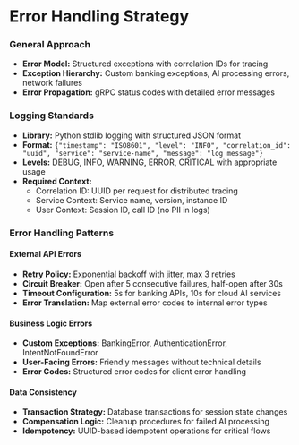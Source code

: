# Error Handling Strategy

### General Approach

- **Error Model:** Structured exceptions with correlation IDs for tracing
- **Exception Hierarchy:** Custom banking exceptions, AI processing errors, network failures
- **Error Propagation:** gRPC status codes with detailed error messages

### Logging Standards

- **Library:** Python stdlib logging with structured JSON format
- **Format:** `{"timestamp": "ISO8601", "level": "INFO", "correlation_id": "uuid", "service": "service-name", "message": "log message"}`
- **Levels:** DEBUG, INFO, WARNING, ERROR, CRITICAL with appropriate usage
- **Required Context:**
  - Correlation ID: UUID per request for distributed tracing
  - Service Context: Service name, version, instance ID
  - User Context: Session ID, call ID (no PII in logs)

### Error Handling Patterns

#### External API Errors
- **Retry Policy:** Exponential backoff with jitter, max 3 retries
- **Circuit Breaker:** Open after 5 consecutive failures, half-open after 30s
- **Timeout Configuration:** 5s for banking APIs, 10s for cloud AI services
- **Error Translation:** Map external error codes to internal error types

#### Business Logic Errors
- **Custom Exceptions:** BankingError, AuthenticationError, IntentNotFoundError
- **User-Facing Errors:** Friendly messages without technical details
- **Error Codes:** Structured error codes for client error handling

#### Data Consistency
- **Transaction Strategy:** Database transactions for session state changes
- **Compensation Logic:** Cleanup procedures for failed AI processing
- **Idempotency:** UUID-based idempotent operations for critical flows
